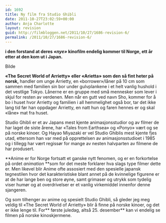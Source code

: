 ```yaml
---
id: 1692
title: Ny film fra Studio Ghibli
date: 2011-10-27T23:02:59+00:00
author: Anja Charlotte
layout: revision
guid: http://filmbloggen.net/2011/10/27/1686-revision-6/
permalink: /2011/10/27/1686-revision-6/
---
```

**i den forstand at deres _&laquo;nye&raquo;_ kinofilm endelig kommer til Norge, ett år etter at den kom ut i Japan.**

Bilde

**&laquo;The Secret World of Arrietty&raquo; eller &laquo;Arietta&raquo; som den så fint heter på norsk,** handler om unge Arrietty, en &laquo;borrower&raquo;/låner på 10 cm som sammen med familien sin bor under gulvplankene i et helt vanlig hushold i det vestlige Tokyo. Lånerne er en gruppe med små mennesker som lever i skjul for resten av verdenen. Men når en gutt ved navn Sho, kommer for å bo i huset hvor Arrietty og familien i all hemmelighet også bor, tar det ikke lang tid før han oppdager Arrietty, en natt hun og faren hennes er og skal &laquo;låne&raquo; mat fra huset.

Studio Ghibli er et av Japans mest kjente animasjonsstudior og av filmer de har laget de siste årene, har &laquo;Tales from Earthsea&raquo; og &laquo;Ponyo&raquo; vært og se på norske kinoer. Og Hayao Miyazaki er vel Studio Ghiblis mest kjente fjes utad, ettersom han var med på opprettelsen av animasjonsstudioet i 1985 og i tillegg har vært regissør for mange av nesten halvparten av filmene de har produsert.

**Anime er for Norge fortsatt et ganske nytt fenomen, og er en forkortelse på ordet _animation_ **som for det meste forklarer hva slags type filmer dette er. Men likevel blir Anime ofte assosiert med den spesielle japansk tegnestilen hvor det karakteristiske blant annet på de kvinnelige figurene er at de har lange ben og store øyne, samt grimaser og utrykk som tydelig viser humør og at overdrivelser er et vanlig virkemiddel innenfor denne sjangeren.

Og som tilhenger av anime og spesielt Studio Ghibli, så gleder jeg meg veldig til &laquo;The Secret World of Arrietty&raquo; blir å finne på norske kinoer, og det er ikke lenge til. For** første juledag, altså 25. desember** kan vi endelig se filmen på norske kinoskjermene.

<span class='embed-youtube' style='text-align:center; display: block;'></span>